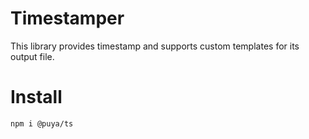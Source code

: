 # Timestamper
This library provides timestamp and supports custom templates for its output file.

# Install

```
npm i @puya/ts
```
